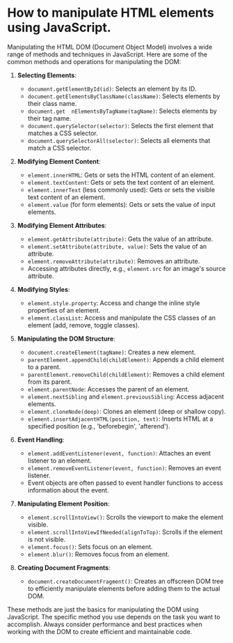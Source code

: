 # How to manipulate HTML elements using JavaScript.


Manipulating the HTML DOM (Document Object Model) involves a wide range of methods and techniques in JavaScript. Here are some of the common methods and operations for manipulating the DOM:

1. **Selecting Elements**:
   - `document.getElementById(id)`: Selects an element by its ID.
   - `document.getElementsByClassName(className)`: Selects elements by their class name.
   - `document.get  nElementsByTagName(tagName)`: Selects elements by their tag name.
   - `document.querySelector(selector)`: Selects the first element that matches a CSS selector.
   - `document.querySelectorAll(selector)`: Selects all elements that match a CSS selector.

2. **Modifying Element Content**:
   - `element.innerHTML`: Gets or sets the HTML content of an element.
   - `element.textContent`: Gets or sets the text content of an element.
   - `element.innerText` (less commonly used): Gets or sets the visible text content of an element.
   - `element.value` (for form elements): Gets or sets the value of input elements.

3. **Modifying Element Attributes**:
   - `element.getAttribute(attribute)`: Gets the value of an attribute.
   - `element.setAttribute(attribute, value)`: Sets the value of an attribute.
   - `element.removeAttribute(attribute)`: Removes an attribute.
   - Accessing attributes directly, e.g., `element.src` for an image's source attribute.

4. **Modifying Styles**:
   - `element.style.property`: Access and change the inline style properties of an element.
   - `element.classList`: Access and manipulate the CSS classes of an element (add, remove, toggle classes).

5. **Manipulating the DOM Structure**:
   - `document.createElement(tagName)`: Creates a new element.
   - `parentElement.appendChild(childElement)`: Appends a child element to a parent.
   - `parentElement.removeChild(childElement)`: Removes a child element from its parent.
   - `element.parentNode`: Accesses the parent of an element.
   - `element.nextSibling` and `element.previousSibling`: Access adjacent elements.
   - `element.cloneNode(deep)`: Clones an element (deep or shallow copy).
   - `element.insertAdjacentHTML(position, text)`: Inserts HTML at a specified position (e.g., 'beforebegin', 'afterend').

6. **Event Handling**:
   - `element.addEventListener(event, function)`: Attaches an event listener to an element.
   - `element.removeEventListener(event, function)`: Removes an event listener.
   - Event objects are often passed to event handler functions to access information about the event.

7. **Manipulating Element Position**:
   - `element.scrollIntoView()`: Scrolls the viewport to make the element visible.
   - `element.scrollIntoViewIfNeeded(alignToTop)`: Scrolls if the element is not visible.
   - `element.focus()`: Sets focus on an element.
   - `element.blur()`: Removes focus from an element.

8. **Creating Document Fragments**:
   - `document.createDocumentFragment()`: Creates an offscreen DOM tree to efficiently manipulate elements before adding them to the actual DOM.

These methods are just the basics for manipulating the DOM using JavaScript. The specific method you use depends on the task you want to accomplish. Always consider performance and best practices when working with the DOM to create efficient and maintainable code.